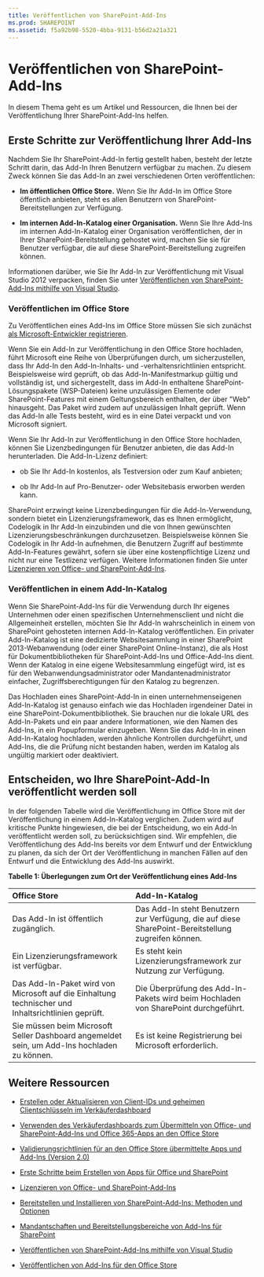 ```yaml
---
title: Veröffentlichen von SharePoint-Add-Ins
ms.prod: SHAREPOINT
ms.assetid: f5a92b98-5520-4bba-9131-b56d2a21a321
---
```



# Veröffentlichen von SharePoint-Add-Ins
In diesem Thema geht es um Artikel und Ressourcen, die Ihnen bei der Veröffentlichung Ihrer SharePoint-Add-Ins helfen.
## Erste Schritte zur Veröffentlichung Ihrer Add-Ins
<a name="bk_gettingstarted"> </a>

Nachdem Sie Ihr SharePoint-Add-In fertig gestellt haben, besteht der letzte Schritt darin, das Add-In Ihren Benutzern verfügbar zu machen. Zu diesem Zweck können Sie das Add-In an zwei verschiedenen Orten veröffentlichen:
  
    
    

- **Im öffentlichen Office Store.** Wenn Sie Ihr Add-In im Office Store öffentlich anbieten, steht es allen Benutzern von SharePoint-Bereitstellungen zur Verfügung.
    
  
- **Im internen Add-In-Katalog einer Organisation.** Wenn Sie Ihre Add-Ins im internen Add-In-Katalog einer Organisation veröffentlichen, der in Ihrer SharePoint-Bereitstellung gehostet wird, machen Sie sie für Benutzer verfügbar, die auf diese SharePoint-Bereitstellung zugreifen können.
    
  
Informationen darüber, wie Sie Ihr Add-In zur Veröffentlichung mit Visual Studio 2012 verpacken, finden Sie unter  [Veröffentlichen von SharePoint-Add-Ins mithilfe von Visual Studio](publish-sharepoint-add-ins-by-using-visual-studio.md).
  
    
    

### Veröffentlichen im Office Store

Zu Veröffentlichen eines Add-Ins im Office Store müssen Sie sich zunächst  [als Microsoft-Entwickler registrieren](https://sellerdashboard.microsoft.com/Registration). 
  
    
    
Wenn Sie ein Add-In zur Veröffentlichung in den Office Store hochladen, führt Microsoft eine Reihe von Überprüfungen durch, um sicherzustellen, dass Ihr Add-In den Add-In-Inhalts- und -verhaltensrichtlinien entspricht. Beispielsweise wird geprüft, ob das Add-In-Manifestmarkup gültig und vollständig ist, und sichergestellt, dass im Add-In enthaltene SharePoint-Lösungspakete (WSP-Dateien) keine unzulässigen Elemente oder SharePoint-Features mit einem Geltungsbereich enthalten, der über "Web" hinausgeht. Das Paket wird zudem auf unzulässigen Inhalt geprüft. Wenn das Add-In alle Tests besteht, wird es in eine Datei verpackt und von Microsoft signiert.
  
    
    
Wenn Sie Ihr Add-In zur Veröffentlichung in den Office Store hochladen, können Sie Lizenzbedingungen für Benutzer anbieten, die das Add-In herunterladen. Die Add-In-Lizenz definiert:
  
    
    

- ob Sie Ihr Add-In kostenlos, als Testversion oder zum Kauf anbieten;
    
  
- ob Ihr Add-In auf Pro-Benutzer- oder Websitebasis erworben werden kann.
    
  
SharePoint erzwingt keine Lizenzbedingungen für die Add-In-Verwendung, sondern bietet ein Lizenzierungsframework, das es Ihnen ermöglicht, Codelogik in Ihr Add-In einzubinden und die von Ihnen gewünschten Lizenzierungsbeschränkungen durchzusetzen. Beispielsweise können Sie Codelogik in Ihr Add-In aufnehmen, die Benutzern Zugriff auf bestimmte Add-In-Features gewährt, sofern sie über eine kostenpflichtige Lizenz und nicht nur eine Testlizenz verfügen. Weitere Informationen finden Sie unter  [Lizenzieren von Office- und SharePoint-Add-Ins](http://msdn.microsoft.com/library/3e0e8ff6-66d6-44ff-b0c2-59108ebd9181%28Office.15%29.aspx).
  
    
    

### Veröffentlichen in einem Add-In-Katalog

Wenn Sie SharePoint-Add-Ins für die Verwendung durch Ihr eigenes Unternehmen oder einen spezifischen Unternehmensclient und nicht die Allgemeinheit erstellen, möchten Sie Ihr Add-In wahrscheinlich in einem von SharePoint gehosteten internen Add-In-Katalog veröffentlichen. Ein privater Add-In-Katalog ist eine dedizierte Websitesammlung in einer SharePoint 2013-Webanwendung (oder einer SharePoint Online-Instanz), die als Host für Dokumentbibliotheken für SharePoint-Add-Ins und Office-Add-Ins dient. Wenn der Katalog in eine eigene Websitesammlung eingefügt wird, ist es für den Webanwendungsadministrator oder Mandantenadministrator einfacher, Zugriffsberechtigungen für den Katalog zu begrenzen.
  
    
    
Das Hochladen eines SharePoint-Add-In in einen unternehmenseigenen Add-In-Katalog ist genauso einfach wie das Hochladen irgendeiner Datei in eine SharePoint-Dokumentbibliothek. Sie brauchen nur die lokale URL des Add-In-Pakets und ein paar andere Informationen, wie den Namen des Add-Ins, in ein Popupformular einzugeben. Wenn Sie das Add-In in einen Add-In-Katalog hochladen, werden ähnliche Kontrollen durchgeführt, und Add-Ins, die die Prüfung nicht bestanden haben, werden im Katalog als ungültig markiert oder deaktiviert.
  
    
    

## Entscheiden, wo Ihre SharePoint-Add-In veröffentlicht werden soll
<a name="bk_decide"> </a>

In der folgenden Tabelle wird die Veröffentlichung im Office Store mit der Veröffentlichung in einem Add-In-Katalog verglichen. Zudem wird auf kritische Punkte hingewiesen, die bei der Entscheidung, wo ein Add-In veröffentlicht werden soll, zu berücksichtigen sind. Wir empfehlen, die Veröffentlichung des Add-Ins bereits vor dem Entwurf und der Entwicklung zu planen, da sich der Ort der Veröffentlichung in manchen Fällen auf den Entwurf und die Entwicklung des Add-Ins auswirkt.
  
    
    

**Tabelle 1: Überlegungen zum Ort der Veröffentlichung eines Add-Ins**


|**Office Store**|**Add-In-Katalog**|
|:-----|:-----|
|Das Add-In ist öffentlich zugänglich.  <br/> |Das Add-In steht Benutzern zur Verfügung, die auf diese SharePoint-Bereitstellung zugreifen können.  <br/> |
|Ein Lizenzierungsframework ist verfügbar.  <br/> |Es steht kein Lizenzierungsframework zur Nutzung zur Verfügung.  <br/> |
|Das Add-In-Paket wird von Microsoft auf die Einhaltung technischer und Inhaltsrichtlinien geprüft.  <br/> |Die Überprüfung des Add-In-Pakets wird beim Hochladen von SharePoint durchgeführt.  <br/> |
|Sie müssen beim Microsoft Seller Dashboard angemeldet sein, um Add-Ins hochladen zu können.  <br/> |Es ist keine Registrierung bei Microsoft erforderlich.  <br/> |
   

## Weitere Ressourcen
<a name="bk_addresources"> </a>


-  [Erstellen oder Aktualisieren von Client-IDs und geheimen Clientschlüsseln im Verkäuferdashboard](http://msdn.microsoft.com/library/f7852781-922f-4499-9dd4-c266907a8c14%28Office.15%29.aspx)
    
  
-  [Verwenden des Verkäuferdashboards zum Übermitteln von Office- und SharePoint-Add-Ins und Office 365-Apps an den Office Store](http://msdn.microsoft.com/library/260ef238-0be4-42d6-ba15-1249a8e2ff12%28Office.15%29.aspx)
    
  
-  [Validierungsrichtlinien für an den Office Store übermittelte Apps und Add-Ins (Version 2.0)](http://msdn.microsoft.com/library/cd90836a-523e-42f5-ab02-5123cdf9fefe%28Office.15%29.aspx)
    
  
-  [Erste Schritte beim Erstellen von Apps für Office und SharePoint](http://msdn.microsoft.com/library/187f8c8c-1b15-471c-80b5-69a40e67deea%28Office.15%29.aspx)
    
  
-  [Lizenzieren von Office- und SharePoint-Add-Ins](http://msdn.microsoft.com/library/3e0e8ff6-66d6-44ff-b0c2-59108ebd9181%28Office.15%29.aspx)
    
  
-  [Bereitstellen und Installieren von SharePoint-Add-Ins: Methoden und Optionen](deploying-and-installing-sharepoint-add-ins-methods-and-options.md)
    
  
-  [Mandantschaften und Bereitstellungsbereiche von Add-Ins für SharePoint](tenancies-and-deployment-scopes-for-sharepoint-add-ins.md)
    
  
-  [Veröffentlichen von SharePoint-Add-Ins mithilfe von Visual Studio](publish-sharepoint-add-ins-by-using-visual-studio.md)
    
  
-  [Veröffentlichen von Add-Ins für den Office Store](http://social.msdn.microsoft.com/Forums/de-de/officestore)
    
  

